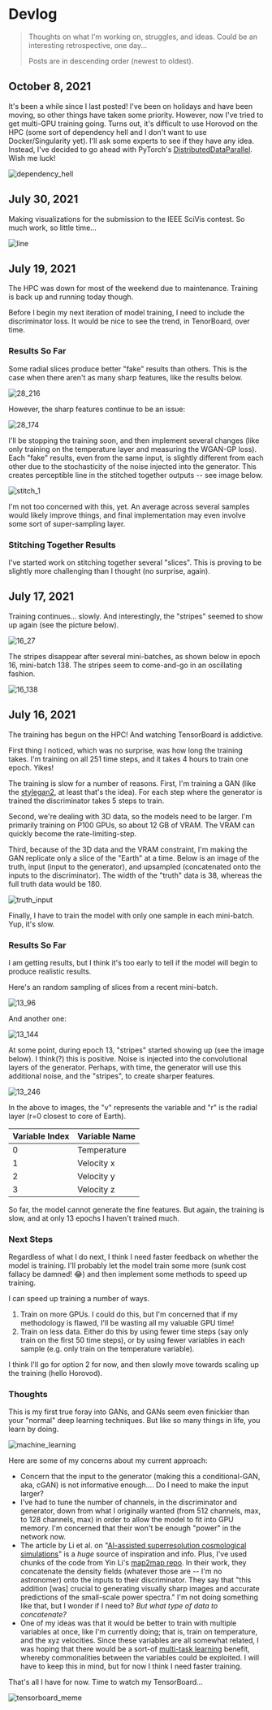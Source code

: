 # Devlog

> Thoughts on what I'm working on, struggles, and ideas. Could be an interesting retrospective, one day...
>
> Posts are in descending order (newest to oldest).



## October 8, 2021

It's been a while since I last posted! I've been on holidays and have been moving, so other things have taken some priority. However, now I've tried to get multi-GPU training going. Turns out, it's difficult to use Horovod on the HPC (some sort of dependency hell and I don't want to use Docker/Singularity yet). I'll ask some experts to see if they have any idea. Instead, I've decided to go ahead with PyTorch's [DistributedDataParallel](https://pytorch.org/tutorials/intermediate/ddp_tutorial.html#comparison-between-dataparallel-and-distributeddataparallel). Wish me luck!

![dependency_hell](./img/dependency_hell.png)




## July 30, 2021

Making visualizations for the submission to the IEEE SciVis contest. So much work, so little time...

![line](./img/line.gif)

## July 19, 2021

The HPC was down for most of the weekend due to maintenance. Training is back up and running today though.

Before I begin my next iteration of model training, I need to include the discriminator loss. It would be nice to see the trend, in TenorBoard, over time.

### Results So Far

Some radial slices produce better "fake" results than others. This is the case when there aren't as many sharp features, like the results below.

![28_216](./img/28_216.png)

However, the sharp features continue to be an issue:

![28_174](./img/28_174.png)

I'll be stopping the training soon, and then implement several changes (like only training on the temperature layer and measuring the WGAN-GP loss). Each "fake" results, even from the same input, is slightly different from each other due to the stochasticity of the noise injected into the generator. This creates perceptible line in the stitched together outputs -- see image below.

![stitch_1](./img/stitch_1.png)

I'm not too concerned with this, yet. An average across several samples would likely improve things, and final implementation may even involve some sort of super-sampling layer.

### Stitching Together Results

I've started work on stitching together several "slices". This is proving to be slightly more challenging than I thought (no surprise, again). 



## July 17, 2021

Training continues... slowly. And interestingly, the "stripes" seemed to show up again (see the picture below).

![16_27](/home/tim/Documents/earth-mantle-surrogate/devlog/img/16_27.png)

The stripes  disappear after several mini-batches, as shown below in epoch 16, mini-batch 138. The stripes seem to come-and-go in an oscillating fashion.

![16_138](/home/tim/Pictures/16_138.png)

## July 16, 2021

The training has begun on the HPC! And watching TensorBoard is addictive.

First thing I noticed, which was no surprise, was how long the training takes. I'm training on all 251 time steps, and it takes 4 hours to train one epoch. Yikes!

The training is slow for a number of reasons. First, I'm training a GAN (like the [stylegan2](https://github.com/NVlabs/stylegan2), at least that's the idea). For each step where the generator is trained the discriminator takes 5 steps to train. 

Second, we're dealing with 3D data, so the models need to be larger. I'm primarily training on P100 GPUs, so about 12 GB of VRAM. The VRAM can quickly become the rate-limiting-step. 

Third, because of the 3D data and the VRAM constraint, I'm making the GAN replicate only a slice of the "Earth" at a time. Below is an image of the truth, input (input to the generator), and upsampled (concatenated onto the inputs to the discriminator). The width of the "truth" data is 38, whereas the full truth data would be 180.

![truth_input](./img/truth_input.png)

Finally, I have to train the model with only one sample in each mini-batch. Yup, it's slow.

### Results So Far

I am getting results, but I think it's too early to tell if the model will begin to produce realistic results. 

Here's an random sampling of slices from a recent mini-batch.

![13_96](./img/13_96.png)

And another one:

![13_144](./img/13_144.png)

At some point, during epoch 13, "stripes" started showing up (see the image below). I think(?) this is positive. Noise is injected into the convolutional layers of the generator. Perhaps, with time, the generator will use this additional noise, and the "stripes", to create sharper features.

![13_246](./img/13_246.png)



In the above to images, the "v" represents the variable and "r" is the radial layer (r=0 closest to core of Earth).

| Variable Index | Variable Name |
| -------------- | ------------- |
| 0              | Temperature   |
| 1              | Velocity x    |
| 2              | Velocity y    |
| 3              | Velocity z    |

So far, the model cannot generate the fine features. But again, the training is slow, and at only 13 epochs I haven't trained much.

### Next Steps

Regardless of what I do next, I think I need faster feedback on whether the model is training. I'll probably let the model train some more (sunk cost fallacy be damned! 😂) and then implement some methods to speed up training.

I can speed up training a number of ways.

1. Train on more GPUs. I could do this, but I'm concerned that if my methodology is flawed, I'll be wasting all my valuable GPU time!
2. Train on less data. Either do this by using fewer time steps (say only train on the first 50 time steps), or by using fewer variables in each sample (e.g. only train on the temperature variable).

I think I'll go for option 2 for now, and then slowly move towards scaling up the training (hello Horovod). 

### Thoughts

This is my first true foray into GANs, and GANs seem even finickier than your "normal" deep learning techniques. But like so many things in life, you learn by doing. 

![machine_learning](https://imgs.xkcd.com/comics/machine_learning.png)

Here are some of my concerns about my current approach:

* Concern that the input to the generator (making this a conditional-GAN, aka, cGAN) is not informative enough.... Do I need to make the input larger?
* I've had to tune the number of channels, in the discriminator and generator, down from what I originally wanted (from 512 channels, max, to 128 channels, max) in order to allow the model to fit into GPU memory. I'm concerned that their won't be enough "power" in the network now.
* The article by Li et al. on "[AI-assisted superresolution cosmological simulations](https://www.pnas.org/content/118/19/e2022038118)"  is a *huge* source of inspiration and info. Plus, I've used chunks of the code from Yin Li's [map2map repo](https://github.com/eelregit/map2map). In their work, they concatenate the density fields (whatever those are -- I'm no astronomer) onto the inputs to their discriminator. They say that "this addition [was] crucial to generating visually sharp images and accurate predictions of the small-scale power spectra." I'm not doing something like that, but I wonder if I need to? *But what type of data to concatenate?*
* One of my ideas was that it would be better to train with multiple variables at once, like I'm currently doing; that is, train on temperature, and the xyz velocities. Since these variables are all somewhat related, I was hoping that there would be a sort-of [multi-task learning](https://en.wikipedia.org/wiki/Multi-task_learning) benefit, whereby commonalities between the variables could be exploited. I will have to keep this in mind, but for now I think I need faster training.

That's all I have for now. Time to watch my TensorBoard...

![tensorboard_meme](./img/tensorboard_meme.jpg)




